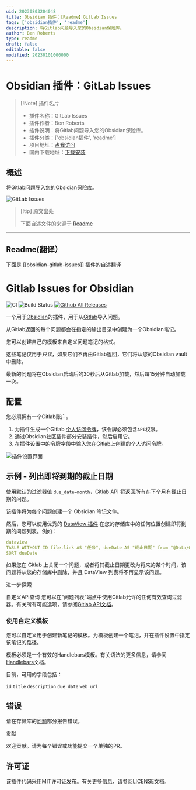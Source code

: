 ```yaml
---
uid: 20230803204048
title: Obsidian 插件：【Readme】GitLab Issues
tags: ['obsidian插件', 'readme']
description: 将Gitlab问题导入您的Obsidian保险库。
author: Ben Roberts
type: readme
draft: false
editable: false
modified: 20230101000000
---
```


# Obsidian 插件：GitLab Issues

> [!Note] 插件名片
> - 插件名称：GitLab Issues
> - 插件作者：Ben Roberts
> - 插件说明：将Gitlab问题导入您的Obsidian保险库。
> - 插件分类：['obsidian插件', 'readme']
> - 项目地址：[点我访问](https://github.com/benr77/obsidian-gitlab-issues)
> - 国内下载地址：[下载安装](https://pkmer.cn/products/plugin/pluginMarket/?obsidian-gitlab-issues)

## 概述

将Gitlab问题导入您的Obsidian保险库。

![GitLab Issues](https://cdn.pkmer.cn/covers/obsidian-gitlab-issues.png!pkmer)

> [!tip] 原文出处
> 
>下面自述文件的来源于 [Readme](https://ghproxy.net/https://raw.githubusercontent.com/benr77/obsidian-gitlab-issues/master/README.md)
> 

---

## Readme(翻译）

下面是 [[obsidian-gitlab-issues]] 插件的自述翻译


Gitlab Issues for Obsidian
====

![CI](https://github.com/benr77/obsidian-gitlab-issues/actions/workflows/ci.yml/badge.svg)
![Build Status](https://github.com/benr77/obsidian-gitlab-issues/actions/workflows/releases.yml/badge.svg)
[![Github All Releases](https://img.shields.io/github/downloads/benr77/obsidian-gitlab-issues/total.svg)]()

一个用于[Obsidian](https://obsidian.md/)的插件，用于从[Gitlab](https://gitlab.com/)导入问题。

从Gitlab返回的每个问题都会在指定的输出目录中创建为一个Obsidian笔记。

您可以创建自己的模板来自定义问题笔记的格式。

这些笔记仅用于*只读*，如果它们不再由Gitlab返回，它们将从您的Obsidian vault中删除。

最新的问题将在Obsidian启动后的30秒后从Gitlab加载，然后每15分钟自动加载一次。
## 配置

您必须拥有一个Gitlab账户。

1) 为插件生成一个Gitlab [个人访问令牌](https://gitlab.com/-/profile/personal_access_tokens)，该令牌必须包含`API`权限。
2) 通过Obsidian社区插件部分安装插件，然后启用它。
3) 在插件设置中的令牌字段中输入您在Gitlab上创建的个人访问令牌。

![插件设置界面](doc/screenshot/gitlab-issues-config-screen.png)

## 示例 - 列出即将到期的截止日期

使用默认的过滤器值 `due_date=month`，Gitlab API 将返回所有在下个月有截止日期的问题。

该插件将为每个问题创建一个 Obsidian 笔记文件。

然后，您可以使用优秀的 [DataView 插件](https://github.com/blacksmithgu/obsidian-dataview) 在您的存储库中的任何位置创建即将到期的问题列表。例如：

```yaml
dataview
TABLE WITHOUT ID file.link AS "任务", dueDate AS "截止日期" from "@Data/Gitlab Issues"
SORT dueDate
```

如果您在 Gitlab 上关闭一个问题，或者将其截止日期更改为将来的某个时间，该问题将从您的存储库中删除，并且 DataView 列表将不再显示该问题。

进一步探索

自定义API查询
您可以在“问题列表”端点中使用Gitlab允许的任何有效查询过滤器。有关所有可能选项，请参阅[Gitlab API文档](https://docs.gitlab.com/ee/api/issues.html#list-issues)。

### 使用自定义模板
您可以自定义用于创建新笔记的模板。为模板创建一个笔记，并在插件设置中指定该笔记的路径。

模板必须是一个有效的Handlebars模板。有关语法的更多信息，请参阅[Handlebars](https://handlebarsjs.com/guide/)文档。

目前，可用的字段包括：

`id` `title` `description` `due_date` `web_url`

## 错误

请在存储库的[问题](https://github.com/benr77/obsidian-gitlab-issues/issues)部分报告错误。

贡献

欢迎贡献。请为每个错误或功能提交一个单独的PR。

## 许可证

该插件代码采用MIT许可证发布。有关更多信息，请参阅[LICENSE](LICENSE.txt)文档。



